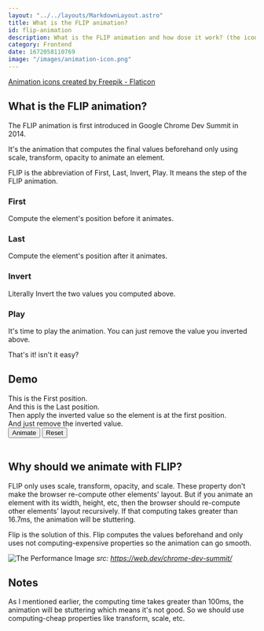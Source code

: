```yaml
---
layout: "../../layouts/MarkdownLayout.astro"
title: What is the FLIP animation?
id: flip-animation
description: What is the FLIP animation and how dose it work? (the icon's attribution in the article)
category: Frontend
date: 1672058110769
image: "/images/animation-icon.png"
---
```


<a href="https://www.flaticon.com/free-icons/animation" title="animation icons">Animation icons created by Freepik - Flaticon</a>

## **What is the FLIP animation?**

The FLIP animation is first introduced in Google Chrome Dev Summit in 2014.

It's the animation that computes the final values beforehand only using scale, transform, opacity to animate an element.

FLIP is the abbreviation of First, Last, Invert, Play.
It means the step of the FLIP animation.

### First

Compute the element's position before it animates.

### Last

Compute the element's position after it animates.

### Invert

Literally Invert the two values you computed above.

### Play

It's time to play the animation. You can just remove the value you inverted above.

That's it! isn't it easy?


## **Demo**

<div class="flex flex-col space-y-8">
  <div>
      This is the First position.
      <div class="bg-blue-500 h-16 w-16 rounded-lg transition duration-300" ></div>
  </div>
  <div>
    And this is the Last position.
    <div
      class="bg-blue-500 h-16 w-16 rounded-lg transform-gpu ml-24 transition duration-300"
    ></div>
  </div>
  <div>
    Then apply the inverted value so the element is at the first position.
    <div
      class="bg-blue-500 h-16 w-16 rounded-lg transform-gpu -translate-x-24 ml-24 transition duration-300"
    ></div>
  </div>
  <div>
    And just remove the inverted value.
    <div
      id="box"
      class="bg-blue-500 h-16 w-16 rounded-lg transform-gpu -translate-x-24 ml-24 transition duration-300"
    ></div>
    <div class="flex flex-row items-center space-x-4 mt-4">
      <button class="bg-purple-500 text-white rounded-xl px-4 py-2 mt-2" id="animate-button">Animate</button>
      <button class="bg-white text-black rounded-xl px-4 py-2 mt-2" id="reset-button">Reset</button>
    </div>
  </div>
</div>

<script is:inline>
  const box = document.getElementById("box")

  document.getElementById("reset-button").addEventListener("click", () => {
    box.classList.add("-translate-x-24")
  })

  document.getElementById("animate-button").addEventListener("click", () => {
    box.classList.remove("-translate-x-24")
  })
</script>

<br />

## **Why should we animate with FLIP?**

FLIP only uses scale, transform, opacity, and scale.
These property don't make the browser re-compute other elements' layout.
But if you animate an element with its width, height, etc, then the browser should re-compute other elements' layout recursively.
If that computing takes greater than 16.7ms, the animation will be stuttering.

Flip is the solution of this. Flip computes the values beforehand and only uses not computing-expensive properties so the animation can go smooth.

![The Performance Image](/images/flip-animation/flip-performance.avif)
_src: https://web.dev/chrome-dev-summit/_
 
## **Notes**

As I mentioned earlier, the computing time takes greater than 100ms, the animation will be stuttering which means it's not good. So we should use computing-cheap properties like transform, scale, etc.